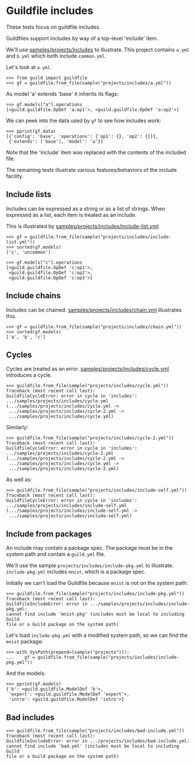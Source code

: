 # Guildfile includes

These tests focus on guildfile includes.

Guildfiles support includes by way of a top-level 'include' item.

We'll use [samples/projects/includes](samples/projects/includes) to
illustrate. This project contains `a.yml` and `b.yml` which both
include `common.yml`.

Let's look at `a.yml`.

    >>> from guild import guildfile
    >>> gf = guildfile.from_file(sample("projects/includes/a.yml"))

As model 'a' extends 'base' it inherits its flags:

    >>> gf.models["a"].operations
    [<guild.guildfile.OpDef 'a:op1'>, <guild.guildfile.OpDef 'a:op2'>]

We can peek into the data used by `gf` to see how includes work:

    >>> pprint(gf.data)
    [{'config': 'base', 'operations': {'op1': {}, 'op2': {}}},
     {'extends': ['base'], 'model': 'a'}]

Note that the 'include' item was replaced with the contents of the
included file.

The remaining tests illustrate various features/behaviors of the
include facility.

## Include lists

Includes can be expressed as a string or as a list of strings. When
expressed as a list, each item is treated as an include.

This is illustrated by
[samples/projects/includes/include-list.yml](samples/projects/includes/include-list.yml):

    >>> gf = guildfile.from_file(sample("projects/includes/include-list.yml"))
    >>> sorted(gf.models)
    ['c', 'uncommon']

    >>> gf.models["c"].operations
    [<guild.guildfile.OpDef 'c:op1'>,
     <guild.guildfile.OpDef 'c:op2'>,
     <guild.guildfile.OpDef 'c:op3'>]

## Include chains

Includes can be
chained. [samples/projects/includes/chain.yml](samples/projects/includes/chain.yml)
illustrates this.

    >>> gf = guildfile.from_file(sample("projects/includes/chain.yml"))
    >>> sorted(gf.models)
    ['a', 'b', 'c']

## Cycles

Cycles are treated as an
error. [samples/projects/includes/cycle.yml](samples/projects/includes/cycle.yml)
introduces a cycle.

    >>> guildfile.from_file(sample("projects/includes/cycle.yml"))
    Traceback (most recent call last):
    GuildfileCycleError: error in cycle in 'includes':
    .../samples/projects/includes/cycle.yml
    (.../samples/projects/includes/cycle.yml ->
     .../samples/projects/includes/cycle-2.yml ->
     .../samples/projects/includes/cycle.yml)

Similarly:

    >>> guildfile.from_file(sample("projects/includes/cycle-2.yml"))
    Traceback (most recent call last):
    GuildfileCycleError: error in cycle in 'includes':
    .../samples/projects/includes/cycle-2.yml
    (.../samples/projects/includes/cycle-2.yml ->
     .../samples/projects/includes/cycle.yml ->
     .../samples/projects/includes/cycle-2.yml)

As well as:

    >>> guildfile.from_file(sample("projects/includes/include-self.yml"))
    Traceback (most recent call last):
    GuildfileCycleError: error in cycle in 'includes':
    .../samples/projects/includes/include-self.yml
    (.../samples/projects/includes/include-self.yml ->
     .../samples/projects/includes/include-self.yml)

## Include from packages

An include may contain a package spec. The package must be in the
system path and contain a `guild.yml` file.

We'll use the sample `projects/includes/include-pkg.yml` to
illustrate. `include-pkg.yml` includes `mnist`, which is a package
spec.

Initially we can't load the Guildfile because `mnist` is not on the
system path:

    >>> guildfile.from_file(sample("projects/includes/include-pkg.yml"))
    Traceback (most recent call last):
    GuildfileIncludeError: error in .../samples/projects/includes/include-pkg.yml:
    cannot find include 'mnist-pkg' (includes must be local to including Guild
    file or a Guild package on the system path)

Let's load `include-pkg.yml` with a modified system path, so we can
find the `mnist` package:

    >>> with SysPath(prepend=[sample("projects")]):
    ...    gf = guildfile.from_file(sample("projects/includes/include-pkg.yml"))

And the models:

    >>> pprint(gf.models)
    {'b': <guild.guildfile.ModelDef 'b'>,
     'expert': <guild.guildfile.ModelDef 'expert'>,
     'intro': <guild.guildfile.ModelDef 'intro'>}

## Bad includes

    >>> guildfile.from_file(sample("projects/includes/bad-include.yml"))
    Traceback (most recent call last):
    GuildfileIncludeError: error in .../projects/includes/bad-include.yml:
    cannot find include 'bad.yml' (includes must be local to including Guild
    file or a Guild package on the system path)
